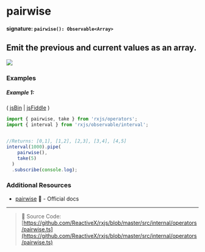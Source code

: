 # pairwise

#### signature: `pairwise(): Observable<Array>`

## Emit the previous and current values as an array.

<div class="ua-ad"><a href="https://ultimateangular.com/?ref=76683_kee7y7vk"><img src="https://ultimateangular.com/assets/img/banners/ua-leader.svg"></a></div>

### Examples

##### Example 1:

( [jsBin](http://jsbin.com/keteyahido/1/edit?js,console) |
[jsFiddle](https://jsfiddle.net/btroncone/8va47bq3/) )

```js
import { pairwise, take } from 'rxjs/operators';
import { interval } from 'rxjs/observable/interval';


//Returns: [0,1], [1,2], [2,3], [3,4], [4,5]
interval(1000).pipe(
    pairwise(),
    take(5)
  )
  .subscribe(console.log);
```

### Additional Resources

* [pairwise](http://reactivex.io/rxjs/class/es6/Observable.js~Observable.html#instance-method-pairwise)
  :newspaper: - Official docs

---

> :file_folder: Source Code:
> [https://github.com/ReactiveX/rxjs/blob/master/src/internal/operators/pairwise.ts](https://github.com/ReactiveX/rxjs/blob/master/src/internal/operators/pairwise.ts)
